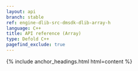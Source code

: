 ```yaml
---
layout: api
branch: stable
ref: engine-dlib-src-dmsdk-dlib-array-h
language: C++
title: API reference (Array)
type: Defold C++
pagefind_exclude: true
---
```

{% include anchor_headings.html html=content %}